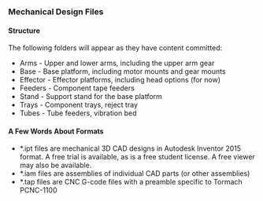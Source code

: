 ### Mechanical Design Files

#### Structure

The following folders will appear as they have content committed:
* Arms - Upper and lower arms, including the upper arm gear
* Base - Base platform, including motor mounts and gear mounts
* Effector - Effector platforms, including head options (for now)
* Feeders - Component tape feeders
* Stand - Support stand for the base platform
* Trays - Component trays, reject tray
* Tubes - Tube feeders, vibration bed

#### A Few Words About Formats

* *.ipt files are mechanical 3D CAD designs in Autodesk Inventor 2015 format.  A free trial is available, as is a free student license.  A free viewer may also be available.
* *.iam files are assemblies of individual CAD parts (or other assemblies)
* *.tap files are CNC G-code files with a preamble specific to Tormach PCNC-1100
